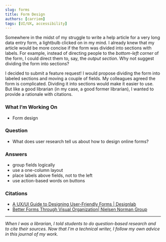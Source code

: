 ```yaml
---
slug: forms
title: Form Design
authors: [carriem]
tags: [UI/UX, accessibility]
---
```


Somewhere in the midst of my struggle to write a help article for a very long data entry form, a lightbulb clicked on in my mind. I already knew that my article would be more concise if the form was divided into sections with labels. For example, instead of directing people to the *bottom-left corner* of the form, I could direct them to, say, the *output section*. Why not suggest dividing the form into sections?

I decided to submit a feature request! I would propose dividing the form into labeled sections and moving a couple of fields. My colleagues agreed the form is complicated. Dividing it into sections would make it easier to use. But like a good librarian (in my case, a good former librarian), I wanted to provide a rationale with citations.

### What I’m Working On

* Form design

### Question

* What does user research tell us about how to design online forms?

### Answers

* group fields logically
* use a one-column layout
* place labels above fields, not to the left
* use action-based words on buttons

### Citations

* [A UX/UI Guide to Designing User-Friendly Forms | Designlab](https://designlab.com/blog/form-ui-design-best-practices/)
* [Better Forms Through Visual Organization| Nielsen Norman Group](https://www.nngroup.com/videos/better-forms-visual-organization/)

___

*When I was a librarian, I told students to do question-based research and to cite their sources. Now that I'm a technical writer, I follow my own advice in this journal of my work.*
